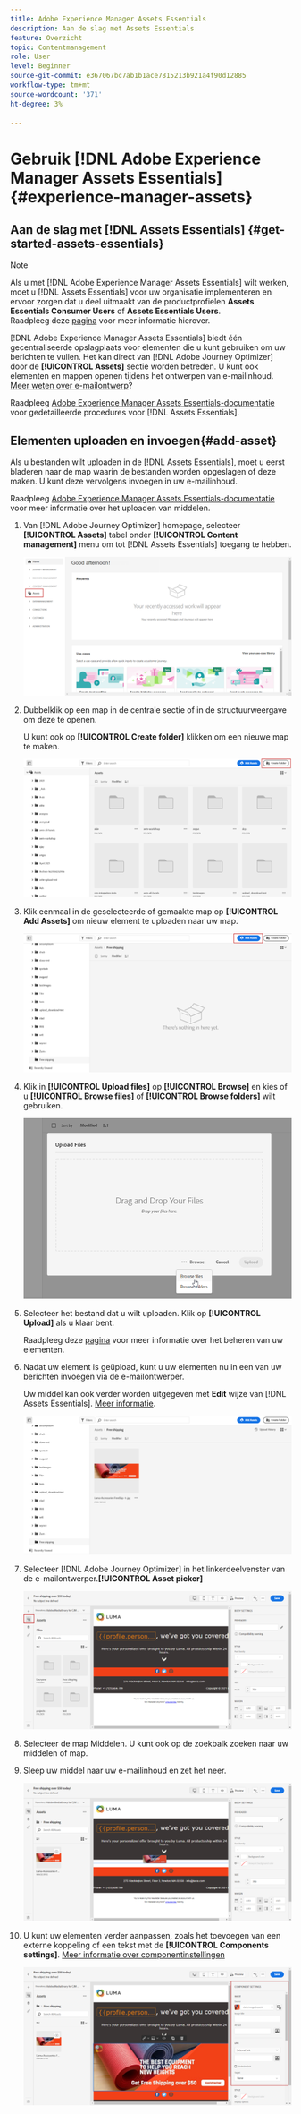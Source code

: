 ```yaml
---
title: Adobe Experience Manager Assets Essentials
description: Aan de slag met Assets Essentials
feature: Overzicht
topic: Contentmanagement
role: User
level: Beginner
source-git-commit: e367067bc7ab1b1ace7815213b921a4f90d12885
workflow-type: tm+mt
source-wordcount: '371'
ht-degree: 3%

---
```


# Gebruik [!DNL Adobe Experience Manager Assets Essentials] {#experience-manager-assets}

## Aan de slag met [!DNL Assets Essentials] {#get-started-assets-essentials}

>[!NOTE]
>
> Als u met [!DNL Adobe Experience Manager Assets Essentials] wilt werken, moet u [!DNL Assets Essentials] voor uw organisatie implementeren en ervoor zorgen dat u deel uitmaakt van de productprofielen **Assets Essentials Consumer Users** of **Assets Essentials Users**. <br> Raadpleeg deze  [pagina](https://experienceleague.adobe.com/docs/experience-manager-assets-essentials/help/deploy-administer.html) voor meer informatie hierover.

[!DNL Adobe Experience Manager Assets Essentials] biedt één gecentraliseerde opslagplaats voor elementen die u kunt gebruiken om uw berichten te vullen. Het kan direct van [!DNL Adobe Journey Optimizer] door de **[!UICONTROL Assets]** sectie worden betreden. U kunt ook elementen en mappen openen tijdens het ontwerpen van e-mailinhoud. [Meer weten over e-mailontwerp](design-emails.md)?

Raadpleeg [Adobe Experience Manager Assets Essentials-documentatie](https://experienceleague.adobe.com/docs/experience-manager-assets-essentials/help/introduction.html) voor gedetailleerde procedures voor [!DNL Assets Essentials].

## Elementen uploaden en invoegen{#add-asset}

Als u bestanden wilt uploaden in de [!DNL Assets Essentials], moet u eerst bladeren naar de map waarin de bestanden worden opgeslagen of deze maken. U kunt deze vervolgens invoegen in uw e-mailinhoud.

Raadpleeg [Adobe Experience Manager Assets Essentials-documentatie](https://experienceleague.adobe.com/docs/experience-manager-assets-essentials/help/add-delete.html) voor meer informatie over het uploaden van middelen.

1. Van [!DNL Adobe Journey Optimizer] homepage, selecteer **[!UICONTROL Assets]** tabel onder **[!UICONTROL Content management]** menu om tot [!DNL Assets Essentials] toegang te hebben.

   ![](assets/media_library_1.png)

1. Dubbelklik op een map in de centrale sectie of in de structuurweergave om deze te openen.

   U kunt ook op **[!UICONTROL Create folder]** klikken om een nieuwe map te maken.

   ![](assets/media_library_8.png)

1. Klik eenmaal in de geselecteerde of gemaakte map op **[!UICONTROL Add Assets]** om nieuw element te uploaden naar uw map.

   ![](assets/media_library_2.png)

1. Klik in **[!UICONTROL Upload files]** op **[!UICONTROL Browse]** en kies of u **[!UICONTROL Browse files]** of **[!UICONTROL Browse folders]** wilt gebruiken.

   ![](assets/media_library_3.png)

1. Selecteer het bestand dat u wilt uploaden. Klik op **[!UICONTROL Upload]** als u klaar bent.

   Raadpleeg deze [pagina](https://experienceleague.adobe.com/docs/experience-manager-assets-essentials/help/manage-organize.html?lang=en) voor meer informatie over het beheren van uw elementen.

1. Nadat uw element is geüpload, kunt u uw elementen nu in een van uw berichten invoegen via de e-mailontwerper.

   Uw middel kan ook verder worden uitgegeven met **Edit** wijze van [!DNL Assets Essentials]. [Meer informatie](https://experienceleague.adobe.com/docs/experience-manager-assets-essentials/help/edit-images.html).

   ![](assets/media_library_12.png)

1. Selecteer [!DNL Adobe Journey Optimizer] in het linkerdeelvenster van de e-mailontwerper.**[!UICONTROL Asset picker]**

   ![](assets/media_library_5.png)

1. Selecteer de map Middelen. U kunt ook op de zoekbalk zoeken naar uw middelen of map.

1. Sleep uw middel naar uw e-mailinhoud en zet het neer.

   ![](assets/media_library_6.png)

1. U kunt uw elementen verder aanpassen, zoals het toevoegen van een externe koppeling of een tekst met de **[!UICONTROL Components settings]**. [Meer informatie over componentinstellingen](content-components.md)

   ![](assets/media_library_13.png)
